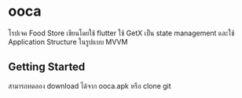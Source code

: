 # ooca

โรปเจค Food Store เขียนโดยใช้ flutter ใช้ GetX เป็น state management และใช้  Application Structure ในรูปแบบ MVVM

## Getting Started

สามารถทดลอง download ได้จาก ooca.apk หรือ clone git
